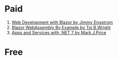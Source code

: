 # Paid
1. [Web Development with Blazor by Jimmy Engstrom](https://amzn.to/3qZfH0E)
2. [Blazor WebAssembly By Example by Toi B.Wright](https://amzn.to/3Jvn0DD)
3. [Apps and Services with .NET 7 by Mark J.Price](https://amzn.to/3E0Qsy5)

# Free
